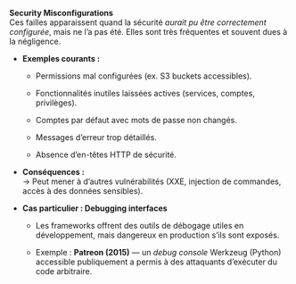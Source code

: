 **Security Misconfigurations**  
Ces failles apparaissent quand la sécurité _aurait pu être correctement configurée_, mais ne l’a pas été. Elles sont très fréquentes et souvent dues à la négligence.

- **Exemples courants :**
    
    - Permissions mal configurées (ex. S3 buckets accessibles).
        
    - Fonctionnalités inutiles laissées actives (services, comptes, privilèges).
        
    - Comptes par défaut avec mots de passe non changés.
        
    - Messages d’erreur trop détaillés.
        
    - Absence d’en-têtes HTTP de sécurité.
        
- **Conséquences :**  
    → Peut mener à d’autres vulnérabilités (XXE, injection de commandes, accès à des données sensibles).
    
- **Cas particulier : Debugging interfaces**
    
    - Les frameworks offrent des outils de débogage utiles en développement, mais dangereux en production s’ils sont exposés.
        
    - Exemple : **Patreon (2015)** — un _debug console_ Werkzeug (Python) accessible publiquement a permis à des attaquants d’exécuter du code arbitraire.